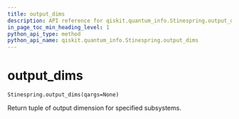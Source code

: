 ```yaml
---
title: output_dims
description: API reference for qiskit.quantum_info.Stinespring.output_dims
in_page_toc_min_heading_level: 1
python_api_type: method
python_api_name: qiskit.quantum_info.Stinespring.output_dims
---
```


# output\_dims

<span id="qiskit.quantum_info.Stinespring.output_dims" />

`Stinespring.output_dims(qargs=None)`

Return tuple of output dimension for specified subsystems.

